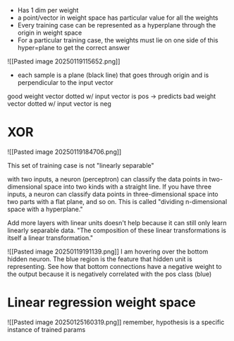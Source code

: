 - Has 1 dim per weight
- a point/vector in weight space has particular value for all the weights
- Every training case can be represented as a hyperplane through the origin in weight space
- For a particular training case, the weights must lie on one side of this hyper=plane to get the correct answer

![[Pasted image 20250119115652.png]]
- each sample is a plane (black line) that goes through origin and is perpendicular to the input vector

good weight vector dotted w/ input vector is pos -> predicts 
bad weight vector dotted w/ input vector is neg



# XOR
![[Pasted image 20250119184706.png]]

This set of training case is not "linearly separable"

with two inputs, a neuron (perceptron) can classify the data points in two-dimensional space into two kinds with a straight line. If you have three inputs, a neuron can classify data points in three-dimensional space into two parts with a flat plane, and so on. This is called "dividing n-dimensional space with a hyperplane."

Add more layers with linear units doesn't help because it can still only learn linearly separable data. "The composition of these linear transformations is itself a linear transformation."


![[Pasted image 20250119191139.png]]
I am hovering over the bottom hidden neuron. The blue region is the feature that hidden unit is representing. See how that bottom connections have a negative weight to the output because it is negatively correlated with the pos class (blue)

# Linear regression weight space
![[Pasted image 20250125160319.png]]
remember, hypothesis is a specific instance of trained params